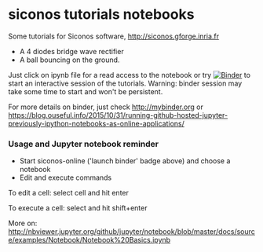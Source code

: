 # siconos tutorials notebooks

Some tutorials for Siconos software, http://siconos.gforge.inria.fr

* A 4 diodes bridge wave rectifier 
* A ball bouncing on the ground.

Just click on ipynb file for a read access to the notebook or
try [![Binder](https://mybinder.org/badge.svg)](https://mybinder.org/v2/gh/siconos/siconos-tutorials.git/master)
to start an interactive session of the tutorials.
Warning: binder session may take some time to start and won't be persistent.

For more details on binder, just check http://mybinder.org or https://blog.ouseful.info/2015/10/31/running-github-hosted-jupyter-previously-ipython-notebooks-as-online-applications/

### Usage and Jupyter notebook reminder

* Start siconos-online ('launch binder' badge above) and choose a notebook
* Edit and execute commands

To edit a cell: select cell and hit enter

To execute a cell: select and hit shift+enter

More on:
http://nbviewer.jupyter.org/github/jupyter/notebook/blob/master/docs/source/examples/Notebook/Notebook%20Basics.ipynb


